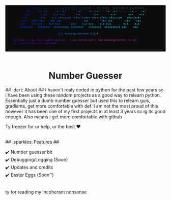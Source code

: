 <div align="center" id="top"> 
<img src="./image.png">
</div>
</br>

<h1 align="center">Number Guesser</h1>
## :dart: About ##
I haven't realy coded in python for the past few years so i have been using these random projects as a good way to relearn python. Essentially just a dumb number guesser but used this to relearn guis, gradients, get more comfortable with def. I am not the most proud of this however it has been one of my first projects in at least 3 years so ig its good enough. Also means i get more comfortable with github

Ty freezer for ur help, ur the best :heart:

</div>
</br>
## :sparkles: Features ##

:heavy_check_mark: Number guesser bit\
:heavy_check_mark: Debugging/Logging (Soon)\
:heavy_check_mark: Updates and credits\
:heavy_check_mark: Easter Eggs (Soon:tm:)

</div>
</br>
ty for reading my incoherant nonsense


